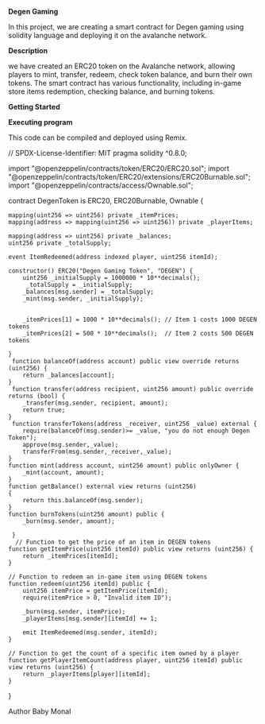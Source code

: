 **Degen Gaming**

In this project, we are creating a smart contract for Degen gaming using solidity language and deploying it on the avalanche network.

**Description**

we have created an ERC20 token on the Avalanche network, allowing players to mint, transfer, redeem, check token balance, and burn their own tokens.
The smart contract has various functionality, including in-game store items redemption, checking balance, and burning tokens.

**Getting Started**

**Executing program**

This code can be compiled and deployed using Remix.

// SPDX-License-Identifier: MIT
pragma solidity ^0.8.0;

import "@openzeppelin/contracts/token/ERC20/ERC20.sol";
import "@openzeppelin/contracts/token/ERC20/extensions/ERC20Burnable.sol";
import "@openzeppelin/contracts/access/Ownable.sol";

contract DegenToken is ERC20, ERC20Burnable, Ownable {

    mapping(uint256 => uint256) private _itemPrices;
    mapping(address => mapping(uint256 => uint256)) private _playerItems;
   
    mapping(address => uint256) private _balances;
    uint256 private _totalSupply;

    event ItemRedeemed(address indexed player, uint256 itemId);

    constructor() ERC20("Degen Gaming Token", "DEGEN") {
        uint256 _initialSupply = 1000000 * 10**decimals();
         _totalSupply = _initialSupply;
        _balances[msg.sender] = _totalSupply;
        _mint(msg.sender, _initialSupply);

    
        _itemPrices[1] = 1000 * 10**decimals(); // Item 1 costs 1000 DEGEN tokens
        _itemPrices[2] = 500 * 10**decimals();  // Item 2 costs 500 DEGEN tokens
        
    }
     function balanceOf(address account) public view override returns (uint256) {
        return _balances[account];
    }
     function transfer(address recipient, uint256 amount) public override returns (bool) {
        _transfer(msg.sender, recipient, amount);
        return true;
    }
     function transferTokens(address _receiver, uint256 _value) external {
        require(balanceOf(msg.sender)>= _value, "you do not enough Degen Token");
        approve(msg.sender,_value);
        transferFrom(msg.sender,_receiver,_value);
    }
    function mint(address account, uint256 amount) public onlyOwner {
        _mint(account, amount);
    }
    function getBalance() external view returns (uint256)
    {
        return this.balanceOf(msg.sender);
    }
    function burnTokens(uint256 amount) public {
        _burn(msg.sender, amount);
        
     }
      // Function to get the price of an item in DEGEN tokens
    function getItemPrice(uint256 itemId) public view returns (uint256) {
        return _itemPrices[itemId];
    }

    // Function to redeem an in-game item using DEGEN tokens
    function redeem(uint256 itemId) public {
        uint256 itemPrice = getItemPrice(itemId);
        require(itemPrice > 0, "Invalid item ID");

        _burn(msg.sender, itemPrice);
        _playerItems[msg.sender][itemId] += 1;

        emit ItemRedeemed(msg.sender, itemId);
    }

    // Function to get the count of a specific item owned by a player
    function getPlayerItemCount(address player, uint256 itemId) public view returns (uint256) {
        return _playerItems[player][itemId];
    }
    
}
 
 Author
 Baby Monal
